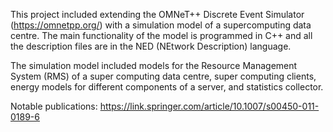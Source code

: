 This project included extending the OMNeT++ Discrete Event Simulator (https://omnetpp.org/) with a simulation model of a supercomputing
data centre. The main functionality of the model is programmed in C++ and all the description files are in the NED (NEtwork Description) 
language. 

The simulation model included models for the Resource Management System (RMS) of a super computing data centre, super computing clients,
energy models for different components of a server, and statistics collector.

Notable publications:
https://link.springer.com/article/10.1007/s00450-011-0189-6

